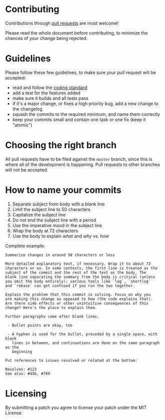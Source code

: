 # Contributing

Contributions through [pull requests]
are most welcome!

Please read the whole document before contributing, to minimize the chances of
your change being rejected.

# Guidelines

Please follow these few guidelines, to make sure your pull request will be accepted:

- read and follow the [coding standard]
- add a test for the features added
- make sure it builds and all tests pass
- if it's a major change, or fixes a high priority bug, add a new change to the changelog
- squash the commits to the required minimum, and name them correctly
- keep your commits small and contain one task or one fix (keep it "atomic")

# Choosing the right branch

All pull requests have to be filed against the `master` branch, since this is
where all of the development is happening.
Pull requests to other branches will not be accepted.

# How to name your commits

1. Separate subject from body with a blank line
2. Limit the subject line to 50 characters
3. Capitalize the subject line
4. Do not end the subject line with a period
5. Use the imperative mood in the subject line
6. Wrap the body at 72 characters
7. Use the body to explain *what* and *why* vs. *how*

Complete example:

    Summarize changes in around 50 characters or less

    More detailed explanatory text, if necessary. Wrap it to about 72
    characters or so. In some contexts, the first line is treated as the
    subject of the commit and the rest of the text as the body. The
    blank line separating the summary from the body is critical (unless
    you omit the body entirely); various tools like `log`, `shortlog`
    and `rebase` can get confused if you run the two together.

    Explain the problem that this commit is solving. Focus on why you
    are making this change as opposed to how (the code explains that).
    Are there side effects or other unintuitive consequences of this
    change? Here's the place to explain them.

    Further paragraphs come after blank lines.

     - Bullet points are okay, too

     - A hyphen is used for the bullet, preceded by a single space, with blank
       lines in between, and continuations are done on the same paragraph as the
       beginning

    Put references to issues resolved or related at the bottom:

    Resolves: #123
    See also: #456, #789

# Licensing

By submitting a patch you agree to license your patch under the MIT License.

[pull requests]:    https://help.github.com/articles/using-pull-requests/
[coding standard]:  https://github.com/tldr-pages/tldr-cpp-client/blob/master/STYLE.md#

